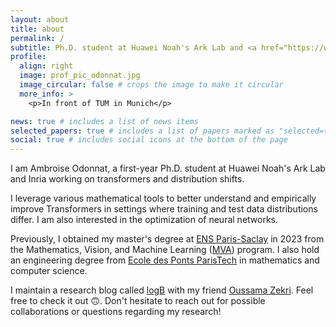 ```yaml
---
layout: about
title: about
permalink: /
subtitle: Ph.D. student at Huawei Noah's Ark Lab and <a href="https://www.inria.fr/en">Inria</a>. <br\> Jointly supervised by <a href="https://ievred.github.io/">Ievgen Redko</a>, <a href="https://rtavenar.github.io/research/bio.html">Romain Tavenard</a> and <a href="https://people.irisa.fr/Laetitia.Chapel/">Laetitia Chapel</a>.
profile:
  align: right
  image: prof_pic_odonnat.jpg
  image_circular: false # crops the image to make it circular
  more_info: >
    <p>In front of TUM in Munich</p>

news: true # includes a list of news items
selected_papers: true # includes a list of papers marked as "selected={true}"
social: true # includes social icons at the bottom of the page
---
```


I am Ambroise Odonnat, a first-year Ph.D. student at Huawei Noah's Ark Lab and Inria working on transformers and distribution shifts.

I leverage various mathematical tools to better understand and empirically improve Transformers in settings where training and test data distributions differ. I am also interested in the optimization of neural networks. 

Previously, I obtained my master's degree at [ENS Paris-Saclay](https://ens-paris-saclay.fr/) in 2023 from the Mathematics, Vision, and Machine Learning ([MVA](https://www.master-mva.com/)) program. I also hold an engineering degree from [Ecole des Ponts ParisTech](https://en.wikipedia.org/wiki/%C3%89cole_des_ponts_ParisTech) in mathematics and computer science. 

I maintain a research blog called <a href="https://logb-research.github.io/">logB<a/>  with my friend <a href="https://www.oussamazekri.fr/">Oussama Zekri<a/>. Feel free to check it out 🙃. Don't hesitate to reach out for possible collaborations or questions regarding my research!


